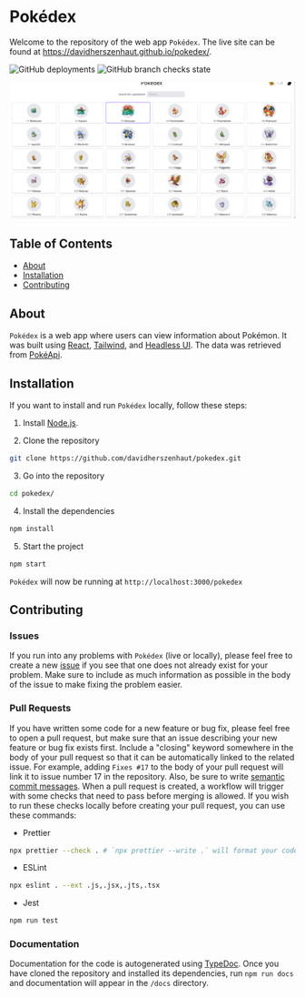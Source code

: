 # Pokédex

Welcome to the repository of the web app `Pokédex`. The live site can be found at https://davidherszenhaut.github.io/pokedex/.

![GitHub deployments](https://img.shields.io/github/deployments/davidherszenhaut/pokedex/github-pages) ![GitHub branch checks state](https://img.shields.io/github/checks-status/davidherszenhaut/pokedex/gh-pages)

<p align="center">
  <img src="public/demo.gif" />
</p>

## Table of Contents

- [About](#about)
- [Installation](#installation)
- [Contributing](#contributing)

## About

`Pokédex` is a web app where users can view information about Pokémon. It was built using [React](https://reactjs.org/), [Tailwind](https://tailwindcss.com/), and [Headless UI](https://headlessui.dev/). The data was retrieved from [PokéApi](https://pokeapi.co/).

## Installation

If you want to install and run `Pokédex` locally, follow these steps:

1. Install [Node.js](https://nodejs.org/).

2. Clone the repository

```bash
git clone https://github.com/davidherszenhaut/pokedex.git
```

3. Go into the repository

```bash
cd pokedex/
```

4. Install the dependencies

```bash
npm install
```

5. Start the project

```bash
npm start
```

`Pokédex` will now be running at `http://localhost:3000/pokedex`

## Contributing

### Issues

If you run into any problems with `Pokédex` (live or locally), please feel free to create a new [issue](https://github.com/davidherszenhaut/pokedex/issues) if you see that one does not already exist for your problem. Make sure to include as much information as possible in the body of the issue to make fixing the problem easier.

### Pull Requests

If you have written some code for a new feature or bug fix, please feel free to open a pull request, but make sure that an issue describing your new feature or bug fix exists first. Include a "closing" keyword somewhere in the body of your pull request so that it can be automatically linked to the related issue. For example, adding `Fixes #17` to the body of your pull request will link it to issue number 17 in the repository. Also, be sure to write [semantic commit messages](https://www.conventionalcommits.org/en/v1.0.0/). When a pull request is created, a workflow will trigger with some checks that need to pass before merging is allowed. If you wish to run these checks locally before creating your pull request, you can use these commands:

- Prettier

```bash
npx prettier --check . # `npx prettier --write .` will format your code if there are any issues.
```

- ESLint

```bash
npx eslint . --ext .js,.jsx,.jts,.tsx
```

- Jest

```bash
npm run test
```

### Documentation

Documentation for the code is autogenerated using [TypeDoc](https://typedoc.org/). Once you have cloned the repository and installed its dependencies, run `npm run docs` and documentation will appear in the `/docs` directory.
